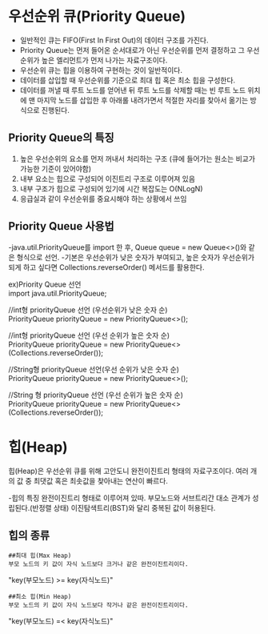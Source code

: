 우선순위 큐(Priority Queue)
=========
- 일반적인 큐는 FIFO(First In First Out)의 데이터 구조를 가진다.
- Priority Queue는 먼저 들어온 순서대로가 아닌 우선순위를 먼저 결정하고 
  그 우선순위가 높은 엘리먼트가 먼저 나가는 자료구조이다.
- 우선순위 큐는 힙을 이용하여 구현하는 것이 일반적이다.
- 데이터를 삽입할 때 우선순위를 기준으로 최대 힙 혹은 최소 힙을 구성한다.
- 데이터를 꺼낼 때 루트 노드를 얻어낸 뒤 루트 노드를 삭제할 때는 빈 루트 노드 위치에
  맨 마지막 노드를 삽입한 후 아래롤 내려가면서 적절한 자리를 찾아서 옮기는 방식으로 진행된다.
  
## Priority Queue의 특징
1. 높은 우선순위의 요소를 먼저 꺼내서 처리하는 구조 (큐에 들어가는 원소는 비교가 가능한 기준이 있어야함)
2. 내부 요소는 힙으로 구성되어 이진트리 구조로 이루어져 있음
3. 내부 구조가 힙으로 구성되어 있기에 시간 복잡도는 O(NLogN)
4. 응급실과 같이 우선순위를 중요시해야 하는 상황에서 쓰임


## Priority Queue 사용법
-java.util.PriorityQueue를 import 한 후, 
 Queue<Element> queue = new Queue<>()와 같은 형식으로 선언.
-기본은 우선순위가 낮은 숫자가 부여되고, 높은 숫자가 우선순위가 되게 하고 싶다면
  Collections.reverseOrder() 메서드를 활용한다.
  
  
  ex)Priority Queue 선언</br>
  import java.util.PriorityQueue;</br>
  
  //int형 priorityQueue 선언 (우선순위가 낮은 숫자 순)</br>
  PriorityQueue<Integer> priorityQueue = new PriorityQueue<>();</br>
  
  //int형 priorityQueue 선언 (우선 순위가 높은 숫자 순)</br>
  PriorityQueue<Integer> priorityQueue = new PriorityQueue<>(Collections.reverseOrder());</br>
  
  //String형 priorityQueue 선언(우선 순위가 낮은 숫자 순)</br>
  PriorityQueue<String> priorityQueue = new PriorityQueue<>();</br>
  
  //String 형 priorityQueue 선언 (우선 순위가 높은 숫자 순)</br>
  PriorityQueue<String> priorityQueue = new PriorityQueue<>(Collections.reverseOrder());</br>
  
  
# 힙(Heap)
 힙(Heap)은 우선순위 큐를 위해 고안도니 완전이진트리 형태의 자료구조이다.
 여러 개의 값 중 최댓값 혹은 최솟값을 찾아내는 연산이 빠르다.
 
 -힙의 특징
  완전이진트리 형태로 이루어져 있따.
  부모노드와 서브트리간 대소 관계가 성립된다.(반정렬 상태)
  이진탐색트리(BST)와 달리 중복된 값이 허용된다.
  
  ## 힙의 종류
  
    ##최대 힙(Max Heap)
    부모 노드의 키 값이 자식 노드보다 크거나 같은 완전이진트리이다.
   "key(부모노드) >= key(자식노드)"
    
  
  
  
    ##최소 힙(Min Heap)
    부모 노드의 키 값이 자식 노드보다 작거나 같은 완전이진트리이다.
   "key(부모노드) =< key(자식노드)"
